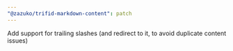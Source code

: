 ```yaml
---
"@zazuko/trifid-markdown-content": patch
---
```


Add support for trailing slashes (and redirect to it, to avoid duplicate content issues)
